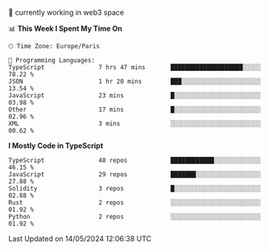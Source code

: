 🔭 currently working in web3 space

<!--START_SECTION:waka-->
📊 **This Week I Spent My Time On** 

```text
🕑︎ Time Zone: Europe/Paris

💬 Programming Languages: 
TypeScript               7 hrs 47 mins       ████████████████████░░░░░   78.22 % 
JSON                     1 hr 20 mins        ███░░░░░░░░░░░░░░░░░░░░░░   13.54 % 
JavaScript               23 mins             █░░░░░░░░░░░░░░░░░░░░░░░░   03.98 % 
Other                    17 mins             █░░░░░░░░░░░░░░░░░░░░░░░░   02.96 % 
XML                      3 mins              ░░░░░░░░░░░░░░░░░░░░░░░░░   00.62 % 
```

**I Mostly Code in TypeScript** 

```text
TypeScript               48 repos            ████████████░░░░░░░░░░░░░   46.15 % 
JavaScript               29 repos            ███████░░░░░░░░░░░░░░░░░░   27.88 % 
Solidity                 3 repos             █░░░░░░░░░░░░░░░░░░░░░░░░   02.88 % 
Rust                     2 repos             ░░░░░░░░░░░░░░░░░░░░░░░░░   01.92 % 
Python                   2 repos             ░░░░░░░░░░░░░░░░░░░░░░░░░   01.92 % 
```




 Last Updated on 14/05/2024 12:06:38 UTC
<!--END_SECTION:waka-->
